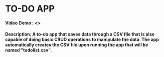 # TO-DO APP
#### Video Demo : <>
#### Description: A to-do app that saves data through a CSV file that is also capable of doing basic CRUD operations to manipulate the data. The app automatically creates the CSV file upon running the app that will be named "todolist.csv".